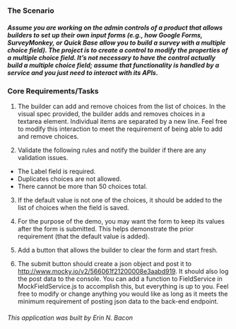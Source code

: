 
### The Scenario
##### Assume you are working on the admin controls of a product that allows builders to set up their own input forms (e.g., how Google Forms, SurveyMonkey, or Quick Base allow you to build a survey with a multiple choice field). *The project is to create a control to modify the properties of a multiple choice field.* It’s not necessary to have the control actually build a multiple choice field; assume that functionality is handled by a service and you just need to interact with its APIs.

### Core Requirements/Tasks
1. The builder can add and remove choices from the list of choices. In the visual spec provided, the builder adds and removes choices in a textarea element. Individual items are separated by a new line. Feel free to modify this interaction to meet the requirement of being able to add and remove choices.

2. Validate the following rules and notify the builder if there are any validation issues.
* The Label field is required.
* Duplicates choices are not allowed.
* There cannot be more than 50 choices total.

3. If the default value is not one of the choices, it should be added to the list of choices when the field is saved.

4. For the purpose of the demo, you may want the form to keep its values after the form is submitted. This helps demonstrate the prior requirement (that the default value is added).

5. Add a button that allows the builder to clear the form and start fresh.

6. The submit button should create a json object and post it to http://www.mocky.io/v2/566061f21200008e3aabd919. It should also log the post data to the console. You can add a function to FieldService in MockFieldService.js to accomplish this, but everything is up to you. Feel free to modify or change anything you would like as long as it meets the minimum requirement of posting json data to the back-end endpoint.

###### This application was built by Erin N. Bacon
